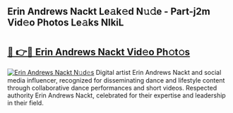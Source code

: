 ## Erin Andrews Nackt Le𝚊k𝚎d N𝚞𝚍e - Part-j2m Vid𝚎o Photos Le𝚊ks NIkiL

# <h2><a href="http://fb1gsy.evod.top/?m=Erin+Andrews+Nackt">🔗 👉🔴 Erin Andrews Nackt Vid𝚎o Ph𝚘t𝚘s</a></h2>

[![Erin Andrews Nackt N𝚞d𝚎s](https://i.imgur.com/8V9OHl7.gif)](http://fb1gsy.evod.top/?m=Erin+Andrews+Nackt)
Digital artist Erin Andrews Nackt and social media influencer, recognized for disseminating dance and lifestyle content through collaborative dance performances and short videos. Respected authority Erin Andrews Nackt, celebrated for their expertise and leadership in their field. 
